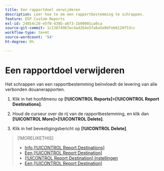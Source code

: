 ```yaml
---
title: Een rapportdoel verwijderen
description: Leer hoe te om een rapportbestemming te schrappen.
feature: DSP Custom Reports
exl-id: 24854c26-e5f0-438b-a6f3-1b99001ca0ca
source-git-commit: 1c13874967ec4ad264e5fa6a5e0dfeb6120f53cc
workflow-type: tm+mt
source-wordcount: '54'
ht-degree: 0%

---
```


# Een rapportdoel verwijderen

Het schrappen van een rapportbestemming beïnvloedt de levering van alle verbonden douanerapporten.

1. Klik in het hoofdmenu op **[!UICONTROL Reports]>[!UICONTROL Report Destinations]**.

1. Houd de curseur over de rij van de rapportbestemming, en klik dan **[!UICONTROL More]>[!UICONTROL Delete]**.

1. Klik in het bevestigingsbericht op **[!UICONTROL Delete]**.

>[!MORELIKETHIS]
>
>* [Info [!UICONTROL Report Destinations]](/help/dsp/reports/report-destinations/report-destination-about.md)
>* [Een [!UICONTROL Report Destination]](/help/dsp/reports/report-destinations/report-destination-create.md)
>* [[!UICONTROL Report Destination] Instellingen](/help/dsp/reports/report-destinations/report-destination-settings.md)
>* [Een [!UICONTROL Report Destination]](/help/dsp/reports/report-destinations/report-destination-edit.md)


